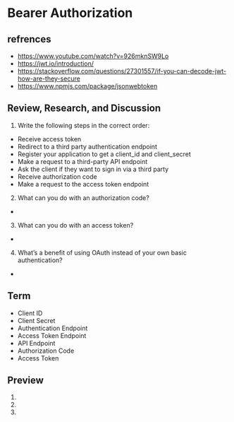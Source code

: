 # Bearer Authorization

## refrences 

- https://www.youtube.com/watch?v=926mknSW9Lo
- https://jwt.io/introduction/
- https://stackoverflow.com/questions/27301557/if-you-can-decode-jwt-how-are-they-secure
- https://www.npmjs.com/package/jsonwebtoken

## Review, Research, and Discussion
1. Write the following steps in the correct order:
* Receive access token
* Redirect to a third party authentication endpoint
* Register your application to get a client_id and client_secret
* Make a request to a third-party API endpoint
* Ask the client if they want to sign in via a third party
* Receive authorization code
* Make a request to the access token endpoint

2. What can you do with an authorization code?
-
3. What can you do with an access token?
-
4. What’s a benefit of using OAuth instead of your own basic authentication?
-

## Term
- Client ID
- Client Secret
- Authentication Endpoint
- Access Token Endpoint
- API Endpoint
- Authorization Code
- Access Token

## Preview
1.
2.
3.